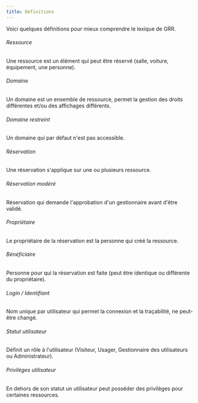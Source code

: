```yaml
---
title: Définitions
---
```


Voici quelques définitions pour mieux comprendre le lexique de GRR.


###### Ressource
Une ressource est un élément qui peut être réservé (salle, voiture, équipement, une personne).

###### Domaine
Un domaine est un ensemble de ressource, permet la gestion des droits différentes et/ou des affichages différents.

###### Domaine restreint
Un domaine qui par défaut n'est pas accessible.

###### Réservation
Une réservation s'applique sur une ou plusieurs ressource.

###### Réservation modéré
Réservation qui demande l'approbation d'un gestionnaire avant d'être validé.

###### Propriétaire
Le propriétaire de la réservation est la personne qui créé la ressource.

###### Bénéficiaire
Personne pour qui la réservation est faite (peut être identique ou différente du propriétaire).

###### Login / Identifiant
Nom unique par utilisateur qui permet la connexion et la traçabilité, ne peut-être changé.

###### Statut utilisateur
Définit un rôle à l'utilisateur (Visiteur, Usager, Gestionnaire des utilisateurs ou Administrateur).

###### Privilèges utilisateur
En dehors de son statut un utilisateur peut posséder des privilèges pour certaines ressources.





